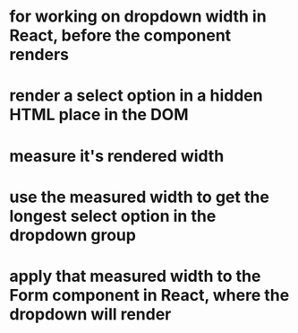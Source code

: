 # for working on dropdown width in React, before the component renders
# render a select option in a hidden HTML place in the DOM
# measure it's rendered width
# use the measured width to get the longest select option in the dropdown group
# apply that measured width to the Form component in React, where the dropdown will render
